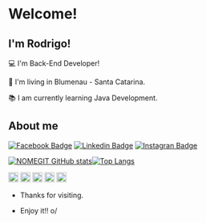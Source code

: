 # Welcome!

 

## I'm Rodrigo!

 

:computer: I'm Back-End Developer!

:house_with_garden: I'm living in Blumenau - Santa Catarina.

:books: I am currently learning Java Development.



 

## About me

[![Facebook Badge](https://img.shields.io/badge/Facebook-1877F2?style=for-the-badge&logo=facebook&logoColor=white&link=https://www.facebook.com/rodrigo.mafradasilva)](https://www.facebook.com/rodrigo.mafradasilva) 
[![Linkedin Badge](https://img.shields.io/badge/LinkedIn-0077B5?style=for-the-badge&logo=linkedin&logoColor=white&link=https://www.linkedin.com/in/rodrigo-mafra-da-silva-1250471a1//)](https://www.linkedin.com/in/rodrigo-mafra-da-silva-1250471a1/) 
[![Instagran Badge](https://img.shields.io/badge/Instagram-E4405F?style=for-the-badge&logo=instagram&logoColor=white&link=https://www.instagram.com/rodrigo.mafra1992/)](https://www.instagram.com/rodrigo.mafra1992/)

[![NOMEGIT GitHub stats](https://github-readme-stats.vercel.app/api?username=rodmafra92)](https://github.com/rodmafra92/github-readme-stats)[![Top Langs](https://github-readme-stats.vercel.app/api/top-langs/?username=anuraghazra&layout=compact)](https://github.com/rodmafra92/github-readme-stats)

<div>
<code><img height= "20"src="https://img.shields.io/badge/Java-ED8B00?style=for-the-badge&logo=java&logoColor=white"></code>
<code><img height= "20"src="https://img.shields.io/badge/Spring-6DB33F?style=for-the-badge&logo=spring&logoColor=white"></code>
<code><img height= "20"src="https://img.shields.io/badge/MySQL-00000F?style=for-the-badge&logo=mysql&logoColor=white"></code>
<code><img height= "20"src="https://img.shields.io/badge/Gatsby-663399?style=for-the-badge&logo=gatsby&logoColor=white"></code>
<code><img height= "20"src="https://img.shields.io/badge/CSS-239120?&style=for-the-badge&logo=css3&logoColor=white"></code>
</div>

- Thanks for visiting.

- Enjoy it!! o/
